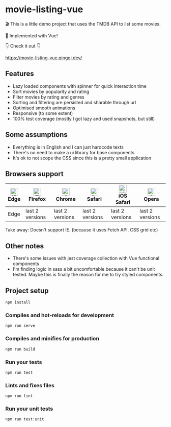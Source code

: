 # movie-listing-vue

🎬 This is a little demo project that uses the TMDB API to list some movies.

🖖 Implemented with Vue!

👇 Check it out 👇

https://movie-listing-vue.qingqi.dev/

## Features

- Lazy loaded components with spinner for quick interaction time
- Sort movies by popularity and rating
- Filter movies by rating and genres
- Sorting and filtering are persisted and sharable through url
- Optimised smooth animations
- Responsive (to some extent)
- 100% test coverage (mostly I got lazy and used snapshots, but still)

## Some assumptions

- Everything is in English and I can just hardcode texts
- There's no need to make a ui library for base components
- It's ok to not scope the CSS since this is a pretty small application

## Browsers support

| [<img src="https://raw.githubusercontent.com/alrra/browser-logos/master/src/edge/edge_48x48.png" alt="IE / Edge" width="24px" height="24px" />](http://godban.github.io/browsers-support-badges/)</br>Edge | [<img src="https://raw.githubusercontent.com/alrra/browser-logos/master/src/firefox/firefox_48x48.png" alt="Firefox" width="24px" height="24px" />](http://godban.github.io/browsers-support-badges/)</br>Firefox | [<img src="https://raw.githubusercontent.com/alrra/browser-logos/master/src/chrome/chrome_48x48.png" alt="Chrome" width="24px" height="24px" />](http://godban.github.io/browsers-support-badges/)</br>Chrome | [<img src="https://raw.githubusercontent.com/alrra/browser-logos/master/src/safari/safari_48x48.png" alt="Safari" width="24px" height="24px" />](http://godban.github.io/browsers-support-badges/)</br>Safari | [<img src="https://raw.githubusercontent.com/alrra/browser-logos/master/src/safari-ios/safari-ios_48x48.png" alt="iOS Safari" width="24px" height="24px" />](http://godban.github.io/browsers-support-badges/)</br>iOS Safari | [<img src="https://raw.githubusercontent.com/alrra/browser-logos/master/src/opera/opera_48x48.png" alt="Opera" width="24px" height="24px" />](http://godban.github.io/browsers-support-badges/)</br>Opera |
| --------- | --------- | --------- | --------- | --------- | --------- |
| Edge| last 2 versions| last 2 versions| last 2 versions| last 2 versions| last 2 versions

Take away: Doesn't support IE. (because it uses Fetch API, CSS grid etc)

## Other notes

- There's some issues with jest coverage collection with Vue functional
  components
- I'm finding logic in sass a bit uncomfortable because it can't be unit tested.
  Maybe this is finally the reason for me to try styled components.

## Project setup

```
npm install
```

### Compiles and hot-reloads for development

```
npm run serve
```

### Compiles and minifies for production

```
npm run build
```

### Run your tests

```
npm run test
```

### Lints and fixes files

```
npm run lint
```

### Run your unit tests

```
npm run test:unit
```
